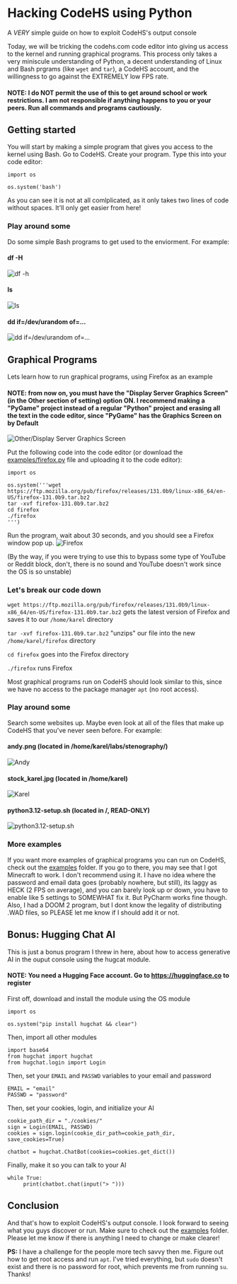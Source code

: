 # Hacking CodeHS using Python
A *VERY* simple guide on how to exploit CodeHS's output console 

Today, we will be tricking the codehs.com code editor into giving us access to the kernel and running graphical programs. This process only takes a very miniscule understanding of Python, a decent understanding of Linux and Bash prgrams (like `wget` and `tar`), a CodeHS account, and the willingness to go against the EXTREMELY low FPS rate.

#### NOTE: I do NOT permit the use of this to get around school or work restrictions. I am not responsible if anything happens to you or your peers. Run all commands and programs cautiously.

## Getting started
You will start by making a simple program that gives you access to the kernel using Bash. Go to CodeHS. Create your program.  Type this into your code editor:

```
import os

os.system('bash')
```

As you can see it is not at all comlplicated, as it only takes two lines of code without spaces. It'll only get easier from here!

### Play around some

Do some simple Bash programs to get used to the enviorment. For example:

#### df -H
![df -h](resources/dfh.png)
#### ls
![ls](resources/ls.png)
#### dd if=/dev/urandom of=...
![dd if=/dev/urandom of=...](resources/dd.png)
## Graphical Programs
Lets learn how to run graphical programs, using Firefox as an example

#### NOTE: from now on, you must have the "Display Server Graphics Screen" (in the Other section of setting) option ON. I recommend making a "PyGame" project instead of a regular "Python" project and erasing all the text in the code editor, since "PyGame" has the Graphics Screen on by Default
![Other/Display Server Graphics Screen](resources/dsgs.png)

Put the following code into the code editor (or download the [examples/firefox.py](examples/firefox.py) file and uploading it to the code editor):
```
import os 

os.system('''wget https://ftp.mozilla.org/pub/firefox/releases/131.0b9/linux-x86_64/en-US/firefox-131.0b9.tar.bz2
tar -xvf firefox-131.0b9.tar.bz2
cd firefox
./firefox
''')
```
Run the program, wait about 30 seconds, and you should see a Firefox window pop up. 
![Firefox](resources/firefox.png)

(By the way, if you were trying to use this to bypass some type of YouTube or Reddit block, don't, there is no sound and YouTube doesn't work since the OS is so unstable)

### Let's break our code down
`wget https://ftp.mozilla.org/pub/firefox/releases/131.0b9/linux-x86_64/en-US/firefox-131.0b9.tar.bz2` gets the latest version of Firefox and saves it to our `/home/karel` directory

`tar -xvf firefox-131.0b9.tar.bz2` "unzips" our file into the new `/home/karel/firefox` directory

`cd firefox` goes into the Firefox directory

`./firefox` runs Firefox

Most graphical programs run on CodeHS should look similar to this, since we have no access to the package manager `apt` (no root access).

### Play around some
Search some websites up. Maybe even look at all of the files that make up CodeHS that you've never seen before. For example:
#### andy.png (located in /home/karel/labs/stenography/)
![Andy](resources/andy.png)
#### stock_karel.jpg (located in /home/karel)
![Karel](resources/stock_karel.png)
#### python3.12-setup.sh (located in /, READ-ONLY)
![python3.12-setup.sh](resources/python.png)

### More examples
If you want more examples of graphical programs you can run on CodeHS, check out the [examples](examples) folder. If you go to there, you may see that I got Minecraft to work. I don't recommend using it. I have no idea where the password and email data goes (probably nowhere, but still), its laggy as HECK (2 FPS on average), and you can barely look up or down, you have to enable like 5 
settings to SOMEWHAT fix it. But PyCharm works fine though. Also, I had a DOOM 2 program, but I dont know the legality of distributing .WAD files, so PLEASE let me know if I should add it or not.

## Bonus: Hugging Chat AI
This is just a bonus program I threw in here, about how to access generative AI in the ouput console using the hugcat module.  

#### NOTE: You need a Hugging Face account. Go to https://huggingface.co to register

First off, download and install the module using the OS module
```
import os

os.system("pip install hugchat && clear")
```
Then, import all other modules
```
import base64
from hugchat import hugchat
from hugchat.login import Login
```
Then, set your `EMAIL` and `PASSWD` variables to your email and password
```
EMAIL = "email"
PASSWD = "password"
```
Then, set your cookies, login, and initialize your AI
```
cookie_path_dir = "./cookies/"
sign = Login(EMAIL, PASSWD)
cookies = sign.login(cookie_dir_path=cookie_path_dir, save_cookies=True)

chatbot = hugchat.ChatBot(cookies=cookies.get_dict())
```
Finally, make it so you can talk to your AI
```
while True:
     print(chatbot.chat(input("> ")))
```

## Conclusion
And that's how to exploit CodeHS's output console. I look forward to seeing what you guys discover or run. Make sure to check out the [examples](examples) folder. Please let me know if there is anything I need to change or make clearer! 

**PS:** I have a challenge for the people more tech savvy then me. Figure out how to get root access and run `apt`. I've tried everything, but `sudo` doesn't exist and there is no password for root, which prevents me from running `su`. Thanks!
